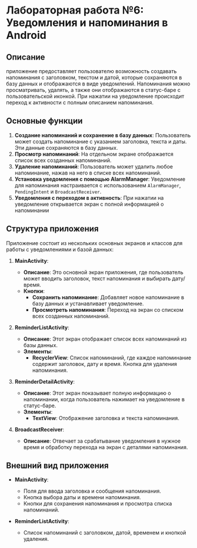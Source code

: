 # Лабораторная работа №6: Уведомления и напоминания в Android

## Описание
 приложение предоставляет пользователю возможность создавать напоминания с заголовком, текстом и датой, которые сохраняются в базу данных и отображаются в виде уведомлений. Напоминания можно просматривать, удалять, а также они отображаются в статус-баре с пользовательской иконкой. При нажатии на уведомление происходит переход к активности с полным описанием напоминания.
 
 
 ## Основные функции

1. **Создание напоминаний и сохранение в базу данных**: Пользователь может создать напоминание с указанием заголовка, текста и даты. Эти данные сохраняются в базу данных.
2. **Просмотр напоминаний**: На отдельном экране отображается список всех созданных напоминаний.
3.  **Удаление напоминаний**: Пользователь может удалить любое напоминание, нажав на него в списке всех напоминаний.
4.  **Установка уведомления с помощью AlarmManager**: Уведомление для напоминания настраивается с использованием `AlarmManager`, `PendingIntent` и `BroadcastReceiver`.
5.   **Уведомления с переходом в активность**: При нажатии на уведомление открывается экран с полной информацией о напоминании

## Структура приложения

Приложение состоит из нескольких основных экранов и классов для работы с уведомлениями и базой данных:

1. **MainActivity**:
   - **Описание**: Это основной экран приложения, где пользователь может вводить заголовок, текст напоминания и выбирать дату/время.
   - **Кнопки**:
     - **Сохранить напоминание**: Добавляет новое напоминание в базу данных и устанавливает уведомление.
     - **Просмотреть напоминания**: Переход на экран со списком всех созданных напоминаний.

2. **ReminderListActivity**:
   - **Описание**: Этот экран отображает список всех напоминаний из базы данных.
   - **Элементы**:
     - **RecyclerView**: Список напоминаний, где каждое напоминание содержит заголовок, дату и время. Кнопка для удаления напоминания.

3. **ReminderDetailActivity**:
   - **Описание**: Этот экран показывает полную информацию о напоминании, когда пользователь нажимает на уведомление в статус-баре.
   - **Элементы**:
     - **TextView**: Отображение заголовка и текста напоминания.

4. **BroadcastReceiver**:
   - **Описание**: Отвечает за срабатывание уведомления в нужное время и обработку перехода на экран с деталями напоминания.

## Внешний вид приложения

- **MainActivity**:
  - Поля для ввода заголовка и сообщения напоминания.
  - Кнопка выбора даты и времени напоминания.
  - Кнопки для сохранения напоминания и просмотра списка напоминаний.

- **ReminderListActivity**: 
  - Список напоминаний с заголовком, датой, временем и кнопкой удаления.
